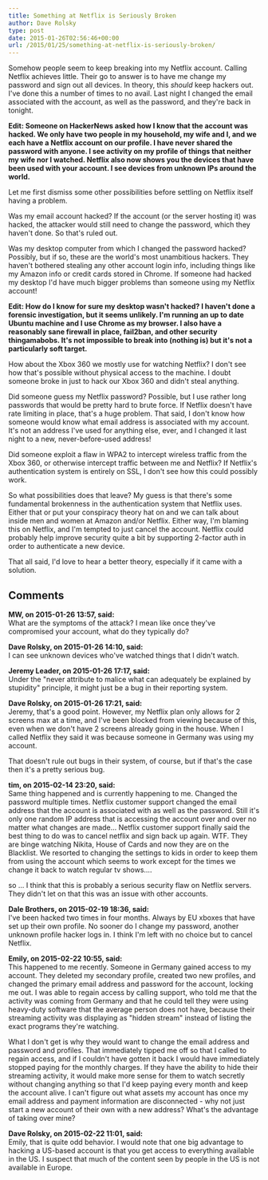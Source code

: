 ```yaml
---
title: Something at Netflix is Seriously Broken
author: Dave Rolsky
type: post
date: 2015-01-26T02:56:46+00:00
url: /2015/01/25/something-at-netflix-is-seriously-broken/
---
```


Somehow people seem to keep breaking into my Netflix account. Calling Netflix achieves little. Their
go to answer is to have me change my password and sign out all devices. In theory, this _should_
keep hackers out. I've done this a number of times to no avail. Last night I changed the email
associated with the account, as well as the password, and they're back in tonight.

**Edit: Someone on HackerNews asked how I know that the account was hacked. We only have two people
in my household, my wife and I, and we each have a Netflix account on our profile. I have never
shared the password with anyone. I see activity on my profile of things that neither my wife nor I
watched. Netflix also now shows you the devices that have been used with your account. I see devices
from unknown IPs around the world.**

Let me first dismiss some other possibilities before settling on Netflix itself having a problem.

Was my email account hacked? If the account (or the server hosting it) was hacked, the attacker
would still need to change the password, which they haven't done. So that's ruled out.

Was my desktop computer from which I changed the password hacked? Possibly, but if so, these are the
world's most unambitious hackers. They haven't bothered stealing any other account login info,
including things like my Amazon info or credit cards stored in Chrome. If someone had hacked my
desktop I'd have much bigger problems than someone using my Netflix account!

**Edit: How do I know for sure my desktop wasn't hacked? I haven't done a forensic investigation,
but it seems unlikely. I'm running an up to date Ubuntu machine and I use Chrome as my browser. I
also have a reasonably sane firewall in place, fail2ban, and other security thingamabobs. It's not
impossible to break into (nothing is) but it's not a particularly soft target.**

How about the Xbox 360 we mostly use for watching Netflix? I don't see how that's possible without
physical access to the machine. I doubt someone broke in just to hack our Xbox 360 and didn't steal
anything.

Did someone guess my Netflix password? Possible, but I use rather long passwords that would be
pretty hard to brute force. If Netflix doesn't have rate limiting in place, that's a huge problem.
That said, I don't know how someone would know what email address is associated with my account.
It's not an address I've used for anything else, ever, and I changed it last night to a new,
never-before-used address!

Did someone exploit a flaw in WPA2 to intercept wireless traffic from the Xbox 360, or otherwise
intercept traffic between me and Netflix? If Netflix's authentication system is entirely on SSL, I
don't see how this could possibly work.

So what possibilities does that leave? My guess is that there's some fundamental brokenness in the
authentication system that Netflix uses. Either that or put your conspiracy theory hat on and we can
talk about inside men and women at Amazon and/or Netflix. Either way, I'm blaming this on Netflix,
and I'm tempted to just cancel the account. Netflix could probably help improve security quite a bit
by supporting 2-factor auth in order to authenticate a new device.

That all said, I'd love to hear a better theory, especially if it came with a solution.

## Comments

**MW, on 2015-01-26 13:57, said:**  
What are the symptoms of the attack? I mean like once they've compromised your account, what do they
typically do?

**Dave Rolsky, on 2015-01-26 14:10, said:**  
I can see unknown devices who've watched things that I didn't watch.

**Jeremy Leader, on 2015-01-26 17:17, said:**  
Under the "never attribute to malice what can adequately be explained by stupidity" principle, it
might just be a bug in their reporting system.

**Dave Rolsky, on 2015-01-26 17:21, said:**  
Jeremy, that's a good point. However, my Netflix plan only allows for 2 screens max at a time, and
I've been blocked from viewing because of this, even when we don't have 2 screens already going in
the house. When I called Netflix they said it was because someone in Germany was using my account.

That doesn't rule out bugs in their system, of course, but if that's the case then it's a pretty
serious bug.

**tim, on 2015-02-14 23:20, said:**  
Same thing happened and is currently happening to me. Changed the password multiple times. Netflix
customer support changed the email address that the account is associated with as well as the
password. Still it's only one random IP address that is accessing the account over and over no
matter what changes are made... Netflix customer support finally said the best thing to do was to
cancel netflix and sign back up again. WTF. They are binge watching Nikita, House of Cards and now
they are on the Blacklist. We resorted to changing the settings to kids in order to keep them from
using the account which seems to work except for the times we change it back to watch regular tv
shows....

so ... I think that this is probably a serious security flaw on Netflix servers. They didn't let on
that this was an issue with other accounts.

**Dale Brothers, on 2015-02-19 18:36, said:**  
I've been hacked two times in four months. Always by EU xboxes that have set up their own profile.
No sooner do I change my password, another unknown profile hacker logs in. I think I'm left with no
choice but to cancel Netflix.

**Emily, on 2015-02-22 10:55, said:**  
This happened to me recently. Someone in Germany gained access to my account. They deleted my
secondary profile, created two new profiles, and changed the primary email address and password for
the account, locking me out. I was able to regain access by calling support, who told me that the
activity was coming from Germany and that he could tell they were using heavy-duty software that the
average person does not have, because their streaming activity was displaying as "hidden stream"
instead of listing the exact programs they're watching.

What I don't get is why they would want to change the email address and password and profiles. That
immediately tipped me off so that I called to regain access, and if I couldn't have gotten it back I
would have immediately stopped paying for the monthly charges. If they have the ability to hide
their streaming activity, it would make more sense for them to watch secretly without changing
anything so that I'd keep paying every month and keep the account alive. I can't figure out what
assets my account has once my email address and payment information are disconnected - why not just
start a new account of their own with a new address? What's the advantage of taking over mine?

**Dave Rolsky, on 2015-02-22 11:01, said:**  
Emily, that is quite odd behavior. I would note that one big advantage to hacking a US-based account
is that you get access to everything available in the US. I suspect that much of the content seen by
people in the US is not available in Europe.
